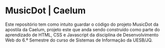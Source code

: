# MusicDot | Caelum

Este repositório tem como intuito guardar o código do projeto MusicDot da apostila da Caelum, projeto este que anda sendo construído como parte do aprendizado de HTML, CSS e Javascript da disciplina de Desenvolvimento Web do 6.º Semestre do curso de Sistemas de Informação da UESB/JQ.